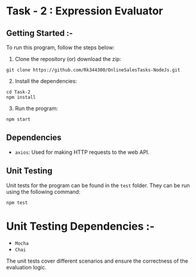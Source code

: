 # Task - 2 : Expression Evaluator

## Getting Started :-

To run this program, follow the steps below:

1. Clone the repository (or) download the zip:

```
git clone https://github.com/Rk344300/OnlineSalesTasks-NodeJs.git
```

2. Install the dependencies:

```
cd Task-2
npm install
```

3. Run the program:

```
npm start
```

## Dependencies

- `axios`: Used for making HTTP requests to the web API.

## Unit Testing

Unit tests for the program can be found in the `test` folder. They can be run using the following command:

```
npm test
```

# Unit Testing Dependencies :-

- `Mocha`
- `Chai`

The unit tests cover different scenarios and ensure the correctness of the evaluation logic.
